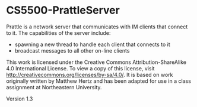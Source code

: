 # CS5500-PrattleServer
Prattle is a network server that communicates with IM clients that connect to it.  The capabilities of the server include:
* spawning a new thread to handle each client that connects to it
* broadcast messages to all other on-line clients

This work is licensed under the Creative Commons Attribution-ShareAlike 4.0 International License. To view a copy of this license, visit http://creativecommons.org/licenses/by-sa/4.0/. It is based on work originally written by Matthew Hertz and has been adapted for use in a class assignment at Northeastern University.

Version 1.3
